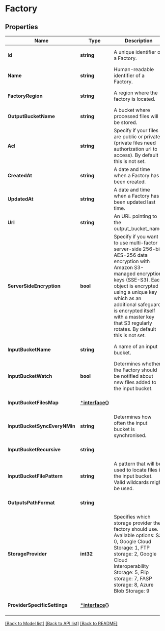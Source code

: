 # Factory

## Properties
Name | Type | Description | Notes
------------ | ------------- | ------------- | -------------
**Id** | **string** | A unique identifier of a Factory. | [optional] [default to null]
**Name** | **string** | Human-readable identifier of a Factory. | [optional] [default to null]
**FactoryRegion** | **string** | A region where the factory is located. | [optional] [default to null]
**OutputBucketName** | **string** | A bucket where processed files will be stored. | [optional] [default to null]
**Acl** | **string** | Specify if your files are public or private (private files need authorization url to access). By default this is not set. | [optional] [default to null]
**CreatedAt** | **string** | A date and time when a Factory has been created. | [optional] [default to null]
**UpdatedAt** | **string** | A date and time when a Factory has been updated last time. | [optional] [default to null]
**Url** | **string** | An URL pointing to the output_bucket_name. | [optional] [default to null]
**ServerSideEncryption** | **bool** | Specify if you want to use multi-factor server-side 256-bit AES-256 data encryption with Amazon S3-managed encryption keys (SSE-S3). Each object is encrypted using a unique key which as an additional safeguard is encrypted itself with a master key that S3 regularly rotates. By default this is not set. | [optional] [default to null]
**InputBucketName** | **string** | A name of an input bucket. | [optional] [default to null]
**InputBucketWatch** | **bool** | Determines whether the Factory should be notified about new files added to the input bucket. | [optional] [default to null]
**InputBucketFilesMap** | [***interface{}**](interface{}.md) |  | [optional] [default to null]
**InputBucketSyncEveryNMin** | **string** | Determines how often the input bucket is synchronised. | [optional] [default to null]
**InputBucketRecursive** | **string** |  | [optional] [default to null]
**InputBucketFilePattern** | **string** | A pattern that will be used to locate files in the input bucket. Valid wildcards might be used. | [optional] [default to null]
**OutputsPathFormat** | **string** |  | [optional] [default to null]
**StorageProvider** | **int32** | Specifies which storage provider the factory should use. Available options: S3: 0, Google Cloud Storage: 1, FTP storage: 2, Google Cloud Interoperability Storage: 5, Flip storage: 7, FASP storage: 8, Azure Blob Storage: 9 | [optional] [default to null]
**ProviderSpecificSettings** | [***interface{}**](interface{}.md) |  | [optional] [default to null]

[[Back to Model list]](../README.md#documentation-for-models) [[Back to API list]](../README.md#documentation-for-api-endpoints) [[Back to README]](../README.md)


